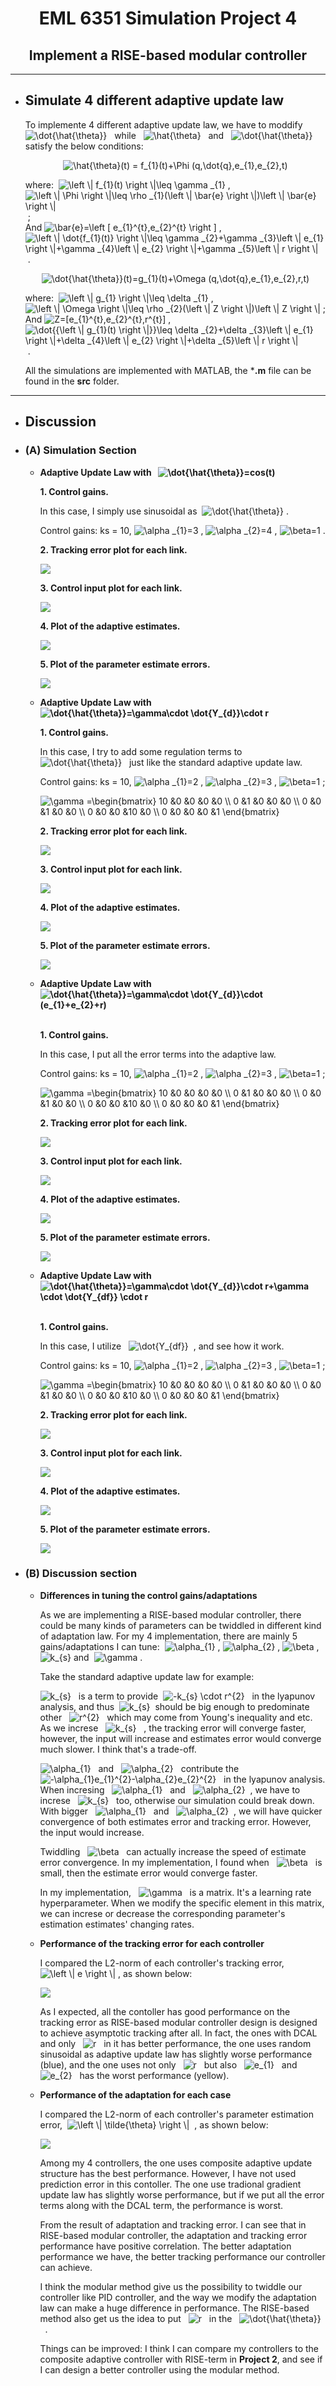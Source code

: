 <div align =center>  

# EML 6351 Simulation Project 4<br>
## Implement a RISE-based modular controller

<div align =left>  

-------------------

* ## Simulate 4 different adaptive update law<br>
  
  To implemente 4 different adaptive update law, we have to moddify &nbsp; <img src="https://latex.codecogs.com/svg.latex?\dot{\hat{\theta}}" title="\dot{\hat{\theta}}" /> &nbsp; while &nbsp; <img src="https://latex.codecogs.com/svg.latex?\hat{\theta}" title="\hat{\theta}" /> &nbsp; and &nbsp; <img src="https://latex.codecogs.com/svg.latex?\dot{\hat{\theta}}" title="\dot{\hat{\theta}}" /> &nbsp; satisfy the below conditions:<br>

  <div align =center>  

  <img src="https://latex.codecogs.com/svg.latex?\hat{\theta}(t)&space;=&space;f_{1}(t)&plus;\Phi&space;(q,\dot{q},e_{1},e_{2},t)" title="\hat{\theta}(t) = f_{1}(t)+\Phi (q,\dot{q},e_{1},e_{2},t)" /><br>

  <div align =left>

  where:&nbsp;&nbsp;<img src="https://latex.codecogs.com/svg.latex?\left&space;\|&space;f_{1}(t)&space;\right&space;\|\leq&space;\gamma&space;_{1}" title="\left \| f_{1}(t) \right \|\leq \gamma _{1}" />&nbsp;,&nbsp;<img src="https://latex.codecogs.com/svg.latex?\left&space;\|&space;\Phi&space;\right&space;\|\leq&space;\rho&space;_{1}(\left&space;\|&space;\bar{e}&space;\right&space;\|)\left&space;\|&space;\bar{e}&space;\right&space;\|" title="\left \| \Phi \right \|\leq \rho _{1}(\left \| \bar{e} \right \|)\left \| \bar{e} \right \|" />&nbsp;;<br>
  And&nbsp;<img src="https://latex.codecogs.com/svg.latex?\bar{e}=\left&space;[&space;e_{1}^{t},e_{2}^{t}&space;\right&space;]" title="\bar{e}=\left [ e_{1}^{t},e_{2}^{t} \right ]" />&nbsp;,&nbsp;<img src="https://latex.codecogs.com/svg.latex?\left&space;\|&space;\dot{f_{1}(t)}&space;\right&space;\|\leq&space;\gamma&space;_{2}&plus;\gamma&space;_{3}\left&space;\|&space;e_{1}&space;\right&space;\|&plus;\gamma&space;_{4}\left&space;\|&space;e_{2}&space;\right&space;\|&plus;\gamma&space;_{5}\left&space;\|&space;r&space;\right&space;\|" title="\left \| \dot{f_{1}(t)} \right \|\leq \gamma _{2}+\gamma _{3}\left \| e_{1} \right \|+\gamma _{4}\left \| e_{2} \right \|+\gamma _{5}\left \| r \right \|" />&nbsp;.<br>

  <div align =center>

  <img src="https://latex.codecogs.com/svg.latex?\dot{\hat{\theta}}(t)=g_{1}(t)&plus;\Omega&space;(q,\dot{q},e_{1},e_{2},r,t)" title="\dot{\hat{\theta}}(t)=g_{1}(t)+\Omega (q,\dot{q},e_{1},e_{2},r,t)" /><br>

  <div align =left>

  where:&nbsp;&nbsp;<img src="https://latex.codecogs.com/svg.latex?\left&space;\|&space;g_{1}&space;\right&space;\|\leq&space;\delta&space;_{1}" title="\left \| g_{1} \right \|\leq \delta _{1}" />&nbsp;,&nbsp;<img src="https://latex.codecogs.com/svg.latex?\left&space;\|&space;\Omega&space;\right&space;\|\leq&space;\rho&space;_{2}(\left&space;\|&space;Z&space;\right&space;\|)\left&space;\|&space;Z&space;\right&space;\|" title="\left \| \Omega \right \|\leq \rho _{2}(\left \| Z \right \|)\left \| Z \right \|" />&nbsp;;<br>
  And&nbsp;<img src="https://latex.codecogs.com/svg.latex?Z=[e_{1}^{t},e_{2}^{t},r^{t}]" title="Z=[e_{1}^{t},e_{2}^{t},r^{t}]" />&nbsp;,&nbsp;<img src="https://latex.codecogs.com/svg.latex?\dot{{\left&space;\|&space;g_{1}(t)&space;\right&space;\|}}\leq&space;\delta&space;_{2}&plus;\delta&space;_{3}\left&space;\|&space;e_{1}&space;\right&space;\|&plus;\delta&space;_{4}\left&space;\|&space;e_{2}&space;\right&space;\|&plus;\delta&space;_{5}\left&space;\|&space;r&space;\right&space;\|" title="\dot{{\left \| g_{1}(t) \right \|}}\leq \delta _{2}+\delta _{3}\left \| e_{1} \right \|+\delta _{4}\left \| e_{2} \right \|+\delta _{5}\left \| r \right \|" />&nbsp;.<br>


  <div align =left>  
  
  All the simulations are implemented with MATLAB, the ***.m** file can be found in the **src** folder. 

-----------------------
* ## Discussion<br>
* ### **(A) Simulation Section**<br>
  * **Adaptive Update Law with &nbsp; <img src="https://latex.codecogs.com/svg.latex?\dot{\hat{\theta}}=cos(t)" title="\dot{\hat{\theta}}=cos(t)" /> &nbsp;**<br>
  
    **1. Control gains.** <br>  

    In this case, I simply use sinusoidal as &nbsp;<img src="https://latex.codecogs.com/svg.latex?\dot{\hat{\theta}}" title="\dot{\hat{\theta}}" />&nbsp;.<br>

    Control gains: ks = 10,&nbsp;<img src="https://latex.codecogs.com/svg.latex?\alpha&space;_{1}=3" title="\alpha _{1}=3" />&nbsp;,&nbsp;<img src="https://latex.codecogs.com/svg.latex?\alpha&space;_{2}=4" title="\alpha _{2}=4" />&nbsp;,&nbsp;<img src="https://latex.codecogs.com/svg.latex?\beta=1" title="\beta=1" />&nbsp;.<br>

    **2. Tracking error plot for each link.**<br>  

    <img style="float: center;" src="examples/sinusoidal_tracking.jpg"><br>  

    **3. Control input plot for each link.**<br>  

    <img style="float: center;" src="examples/sinusoidal_input.jpg"><br>

    **4. Plot of the adaptive estimates.** <br>  
    
    <img style="float: center;" src="examples/sinusoidal_estimates.jpg"><br>

    **5. Plot of the parameter estimate errors.** <br>  

    <img style="float: center;" src="examples/sinusoidal_estimate_error.jpg"><br>

  * **Adaptive Update Law with &nbsp; <img src="https://latex.codecogs.com/svg.latex?\dot{\hat{\theta}}=\gamma\cdot&space;\dot{Y_{d}}\cdot&space;r" title="\dot{\hat{\theta}}=\gamma\cdot \dot{Y_{d}}\cdot r" /> &nbsp;**<br>
  
    **1. Control gains.** <br> 

    In this case, I try to add some regulation terms to &nbsp; <img src="https://latex.codecogs.com/svg.latex?\dot{\hat{\theta}}" title="\dot{\hat{\theta}}" /> &nbsp; just like the standard adaptive update law.<br>

    Control gains: ks = 10,&nbsp;<img src="https://latex.codecogs.com/svg.latex?\alpha&space;_{1}=2" title="\alpha _{1}=2" />&nbsp;,&nbsp;<img src="https://latex.codecogs.com/svg.latex?\alpha&space;_{2}=3" title="\alpha _{2}=3" />&nbsp;,&nbsp;<img src="https://latex.codecogs.com/svg.latex?\beta=1" title="\beta=1" />&nbsp;;<br>

    <img src="https://latex.codecogs.com/svg.latex?\gamma&space;=\begin{bmatrix}&space;10&space;&0&space;&0&space;&0&space;&0&space;\\&space;0&space;&1&space;&0&space;&0&space;&0&space;\\&space;0&space;&0&space;&1&space;&0&space;&0&space;\\&space;0&space;&0&space;&0&space;&10&space;&0&space;\\&space;0&space;&0&space;&0&space;&0&space;&1&space;\end{bmatrix}" title="\gamma =\begin{bmatrix} 10 &0 &0 &0 &0 \\ 0 &1 &0 &0 &0 \\ 0 &0 &1 &0 &0 \\ 0 &0 &0 &10 &0 \\ 0 &0 &0 &0 &1 \end{bmatrix}" /><br>

    **2. Tracking error plot for each link.**<br>  

    <img style="float: center;" src="examples/YdR_tracking.jpg"/><br>  

    **3. Control input plot for each link.**<br>  

    <img style="float: center;" src="examples/YdR_input.jpg"/><br>

    **4. Plot of the adaptive estimates.** <br>  
    
    <img style="float: center;" src="examples/YdR_estimates.jpg"/><br>

    **5. Plot of the parameter estimate errors.** <br>  

    <img style="float: center;" src="examples/YdR_estimate_error.jpg"/><br>

  * **Adaptive Update Law with &nbsp; <img src="https://latex.codecogs.com/svg.latex?\dot{\hat{\theta}}=\gamma\cdot&space;\dot{Y_{d}}\cdot&space;(e_{1}&plus;e_{2}&plus;r)" title="\dot{\hat{\theta}}=\gamma\cdot \dot{Y_{d}}\cdot (e_{1}+e_{2}+r)" /> &nbsp;**<br>
  
    **1. Control gains.** <br>

    In this case, I put all the error terms into the adaptive law.<br>

    Control gains: ks = 10,&nbsp;<img src="https://latex.codecogs.com/svg.latex?\alpha&space;_{1}=2" title="\alpha _{1}=2" />&nbsp;,&nbsp;<img src="https://latex.codecogs.com/svg.latex?\alpha&space;_{2}=3" title="\alpha _{2}=3" />&nbsp;,&nbsp;<img src="https://latex.codecogs.com/svg.latex?\beta=1" title="\beta=1" />&nbsp;;<br>

    <img src="https://latex.codecogs.com/svg.latex?\gamma&space;=\begin{bmatrix}&space;10&space;&0&space;&0&space;&0&space;&0&space;\\&space;0&space;&1&space;&0&space;&0&space;&0&space;\\&space;0&space;&0&space;&1&space;&0&space;&0&space;\\&space;0&space;&0&space;&0&space;&10&space;&0&space;\\&space;0&space;&0&space;&0&space;&0&space;&1&space;\end{bmatrix}" title="\gamma =\begin{bmatrix} 10 &0 &0 &0 &0 \\ 0 &1 &0 &0 &0 \\ 0 &0 &1 &0 &0 \\ 0 &0 &0 &10 &0 \\ 0 &0 &0 &0 &1 \end{bmatrix}" /><br>

    **2. Tracking error plot for each link.**<br>  

    <img style="float: center;" src="examples/Yd_e1e2R_tracking.jpg"/><br> 

    **3. Control input plot for each link.**<br>  

    <img style="float: center;" src="examples/Yd_e1e2R_input.jpg"/><br>

    **4. Plot of the adaptive estimates.** <br>  
    
    <img style="float: center;" src="examples/Yd_e1e2R_estimates.jpg"/><br>

    **5. Plot of the parameter estimate errors.** <br>  

    <img style="float: center;" src="examples/Yd_e1e2R_estimate_error.jpg"/><br>

  * **Adaptive Update Law with &nbsp; <img src="https://latex.codecogs.com/svg.latex?\dot{\hat{\theta}}=\gamma\cdot&space;\dot{Y_{d}}\cdot&space;r&plus;\gamma&space;\cdot&space;\dot{Y_{df}}&space;\cdot&space;r" title="\dot{\hat{\theta}}=\gamma\cdot \dot{Y_{d}}\cdot r+\gamma \cdot \dot{Y_{df}} \cdot r" /> &nbsp;**<br>

    **1. Control gains.** <br>
      
    In this case, I utilize &nbsp; <img src="https://latex.codecogs.com/svg.latex?\dot{Y_{df}}" title="\dot{Y_{df}}" /> &nbsp;, and see how it work.

    Control gains: ks = 10,&nbsp;<img src="https://latex.codecogs.com/svg.latex?\alpha&space;_{1}=2" title="\alpha _{1}=2" />&nbsp;,&nbsp;<img src="https://latex.codecogs.com/svg.latex?\alpha&space;_{2}=3" title="\alpha _{2}=3" />&nbsp;,&nbsp;<img src="https://latex.codecogs.com/svg.latex?\beta=1" title="\beta=1" />&nbsp;;<br>

    <img src="https://latex.codecogs.com/svg.latex?\gamma&space;=\begin{bmatrix}&space;10&space;&0&space;&0&space;&0&space;&0&space;\\&space;0&space;&1&space;&0&space;&0&space;&0&space;\\&space;0&space;&0&space;&1&space;&0&space;&0&space;\\&space;0&space;&0&space;&0&space;&10&space;&0&space;\\&space;0&space;&0&space;&0&space;&0&space;&1&space;\end{bmatrix}" title="\gamma =\begin{bmatrix} 10 &0 &0 &0 &0 \\ 0 &1 &0 &0 &0 \\ 0 &0 &1 &0 &0 \\ 0 &0 &0 &10 &0 \\ 0 &0 &0 &0 &1 \end{bmatrix}" /><br>

    **2. Tracking error plot for each link.**<br>  

    <img style="float: center;" src="examples/Yd_Ydf_tracking.jpg"/><br>

    **3. Control input plot for each link.**<br>  

    <img style="float: center;" src="examples/Yd_Ydf_input.jpg"/><br>

    **4. Plot of the adaptive estimates.** <br>  
    
    <img style="float: center;" src="examples/Yd_Ydf_estimates.jpg"/><br>

    **5. Plot of the parameter estimate errors.** <br>  

    <img style="float: center;" src="examples/Yd_Ydf_estimate_error.jpg"/><br>

* ### **(B) Discussion section**<br>
  
  * **Differences in tuning the control gains/adaptations**<br>  
     
     As we are implementing a RISE-based modular controller, there could be many kinds of parameters can be twiddled in different kind of adaptation law. For my 4 implementation, there are mainly 5 gains/adaptations I can tune: &nbsp;<img src="https://latex.codecogs.com/svg.latex?\alpha_{1}" title="\alpha_{1}" />&nbsp;,&nbsp;<img src="https://latex.codecogs.com/svg.latex?\alpha_{2}" title="\alpha_{2}" />&nbsp;,&nbsp;<img src="https://latex.codecogs.com/svg.latex?\beta" title="\beta" />&nbsp;,&nbsp;<img src="https://latex.codecogs.com/svg.latex?k_{s}" title="k_{s}" />&nbsp;and &nbsp;<img src="https://latex.codecogs.com/svg.latex?\gamma" title="\gamma" />&nbsp;.<br>

     Take the standard adaptive update law for example:<br>

     <img src="https://latex.codecogs.com/svg.latex?k_{s}" title="k_{s}" /> &nbsp; is a term to provide &nbsp;<img src="https://latex.codecogs.com/svg.latex?-k_{s}&space;\cdot&space;r^{2}" title="-k_{s} \cdot r^{2}" /> &nbsp; in the lyapunov analysis, and thus &nbsp;<img src="https://latex.codecogs.com/svg.latex?k_{s}" title="k_{s}" />&nbsp; should be big enough to predominate other &nbsp; <img src="https://latex.codecogs.com/svg.latex?r^{2}" title="r^{2}" /> &nbsp; which may come from Young's inequality and etc. As we increse &nbsp; <img src="https://latex.codecogs.com/svg.latex?k_{s}" title="k_{s}" /> &nbsp; , the tracking error will converge faster, however, the input will increase and estimates error would converge much slower. I think that's a trade-off.<br>

     <img src="https://latex.codecogs.com/svg.latex?\alpha_{1}" title="\alpha_{1}" /> &nbsp; and &nbsp; <img src="https://latex.codecogs.com/svg.latex?\alpha_{2}" title="\alpha_{2}" /> &nbsp; contribute the &nbsp; <img src="https://latex.codecogs.com/svg.latex?-\alpha_{1}e_{1}^{2}-\alpha_{2}e_{2}^{2}" title="-\alpha_{1}e_{1}^{2}-\alpha_{2}e_{2}^{2}" /> &nbsp; in the lyapunov analysis. When incresing &nbsp; <img src="https://latex.codecogs.com/svg.latex?\alpha_{1}" title="\alpha_{1}" /> &nbsp; and &nbsp; <img src="https://latex.codecogs.com/svg.latex?\alpha_{2}" title="\alpha_{2}" /> &nbsp;, we have to increse &nbsp; <img src="https://latex.codecogs.com/svg.latex?k_{s}" title="k_{s}" /> &nbsp; too, otherwise our simulation could break down. With bigger &nbsp; <img src="https://latex.codecogs.com/svg.latex?\alpha_{1}" title="\alpha_{1}" /> &nbsp; and &nbsp; <img src="https://latex.codecogs.com/svg.latex?\alpha_{2}" title="\alpha_{2}" /> &nbsp;, we will have  quicker convergence of both estimates error and tracking error. However, the input would increase.<br>

    Twiddling &nbsp; <img src="https://latex.codecogs.com/svg.latex?\beta" title="\beta" /> &nbsp; can actually increase the speed of estimate error convergence. In my implementation, I found when &nbsp; <img src="https://latex.codecogs.com/svg.latex?\beta" title="\beta" /> &nbsp; is small, then the estimate error would converge faster.<br>

    In my implementation, &nbsp; <img src="https://latex.codecogs.com/svg.latex?\gamma" title="\gamma" /> &nbsp; is a matrix. It's a learning rate hyperparameter. When we modify the specific element in this matrix, we can increse or decrease the corresponding parameter's estimation estimates' changing rates.<br>

  * **Performance of the tracking error for each controller**<br>  
    
    I compared the L2-norm of each controller's tracking error,&nbsp; <img src="https://latex.codecogs.com/svg.latex?\left&space;\|&space;e&space;\right&space;\|" title="\left \| e \right \|" />&nbsp;, as shown below:<br>

    <img style="float: center;" src="examples/tracking_compared.jpg"/><br>

    As I expected, all the contoller has good performance on the tracking error as RISE-based modular controller design is designed to achieve asymptotic tracking after all. In fact, the ones with DCAL and only &nbsp; <img src="https://latex.codecogs.com/svg.latex?r" title="r" /> &nbsp; in it has better performance, the one uses random sinusoidal as adaptive update law has slightly worse performance (blue), and the one uses not only &nbsp; <img src="https://latex.codecogs.com/svg.latex?r" title="r" /> &nbsp; but also &nbsp; <img src="https://latex.codecogs.com/svg.latex?e_{1}" title="e_{1}" /> &nbsp; and &nbsp; <img src="https://latex.codecogs.com/svg.latex?e_{2}" title="e_{2}" /> &nbsp; has the worst performance (yellow).<br>

  * **Performance of the adaptation for each case**<br> 

    I compared the L2-norm of each controller's parameter estimation error,&nbsp; <img src="https://latex.codecogs.com/svg.latex?\left&space;\|&space;\tilde{\theta}&space;\right&space;\|" title="\left \| \tilde{\theta} \right \|" /> &nbsp;, as shown below:<br>

    <img style="float: center;" src="examples/estimation_compared.jpg"/><br>

    Among my 4 controllers, the one uses composite adaptive update structure has the best performance. However, I have not used prediction error in this contoller. The one use tradional gradient update law has slightly worse performance, but if we put all the error terms along with the DCAL term, the performance is worst.<br>

    From the result of adaptation and tracking error. I can see that in RISE-based modular controller, the adaptation and tracking error performance have positive correlation. The better adaptation performance we have, the better tracking performance our controller can achieve.<br>

    I think the modular method give us the possibility to twiddle our controller like PID controller, and the way we modify the adaptation law can make a huge difference in performance. The RISE-based method also get us the idea to put &nbsp; <img src="https://latex.codecogs.com/svg.latex?r" title="r" /> &nbsp; in the &nbsp; <img src="https://latex.codecogs.com/svg.latex?\dot{\hat{\theta}}" title="\dot{\hat{\theta}}" /> &nbsp; .<br>

    Things can be improved: I think I can compare my controllers to the composite adaptive controller with RISE-term in **Project 2**, and see if I can design a better controller using the modular method.








    
  